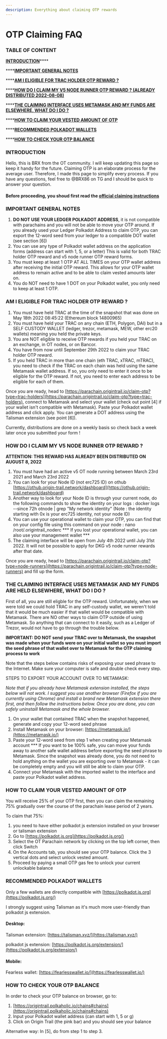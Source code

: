 ```yaml
---
description: Everything about claiming OTP rewards
---
```


# OTP Claiming FAQ

### TABLE OF CONTENT

[**INTRODUCTION**](otp-claiming-faq.md#0-introduction)****

****[**IMPORTANT GENERAL NOTES**](otp-claiming-faq.md#1-important-general-notes)

****[**AM I ELIGIBLE FOR TRAC HOLDER OTP REWARD ?**](otp-claiming-faq.md#2-am-i-eligible-for-trac-holder-otp-reward)

****[**HOW DO I CLAIM MY V5 NODE RUNNER OTP REWARD ? (ALREADY DISTRIBUTED 2022-08-08)**](otp-claiming-faq.md#3-how-do-i-claim-my-v5-node-runner-otp-reward)

****[**THE CLAIMING INTERFACE USES METAMASK AND MY FUNDS ARE ELSEWHERE, WHAT DO I DO ?**](otp-claiming-faq.md#4-the-claiming-interface-uses-metamask-and-my-funds-are-held-elsewhere-what-do-i-do)

****[**HOW TO CLAIM YOUR VESTED AMOUNT OF OTP**](otp-claiming-faq.md#5-how-to-claim-your-vested-amount-of-otp)

****[**RECOMMENDED POLKADOT WALLETS**](otp-claiming-faq.md#recommended-polkadot-wallets)

****[**HOW TO CHECK YOUR OTP BALANCE**](otp-claiming-faq.md#how-to-check-your-otp-balance)

### INTRODUCTION

Hello, this is BRX from the OT community. I will keep updating this page so keep it handy for the future. Claiming OTP is an elaborate process for the average user. Therefore, I made this page to simplify every process. If you have any questions, feel free to @BRX86 on TG and I should be quick to answer your question.

#### Before proceeding, you shoud first read the [**official claiming instructions**](https://medium.com/origintrail/otp-distribution-process-explained-2878a440d9d7)

### IMPORTANT GENERAL NOTES

1. **DO NOT USE YOUR LEDGER POLKADOT ADDRESS**, it is not compatible with parachains and you will not be able to move your OTP around. If you already used your Ledger Polkadot Address to claim OTP, you can export the 12-word seed from your ledger to a compatible DOT wallet (see section \[6])
2. You can use any type of Polkadot wallet address on the application forms (address can start with 1, 5, or a letter) This is valid for both TRAC holder OTP reward and v5 node runner OTP reward forms.
3. You must keep at least 1 OTP AT ALL TIMES on your OTP wallet address after receiving the initial OTP reward. This allows for your OTP wallet address to remain active and to be able to claim vested amounts later on.
4. You do NOT need to have 1 DOT on your Polkadot wallet, you only need to keep at least 1 OTP.

### AM I ELIGIBLE FOR TRAC HOLDER OTP REWARD ?

1. You must have held TRAC at the time of the snapshot that was done on May 18th 2022 08:45:22 (Ethereum block 14800965)
2. You must have held your TRAC on any chain (ETH, Polygon, DAI) but in a SELF CUSTODY WALLET (ledger, trezor, metamask, MEW, other erc20 wallets) meaning you held the private keys.
3. You are NOT eligible to receive OTP rewards if you held your TRAC on an exchange, in OT nodes, or on Bancor.
4. You have from now until September 29th 2022 to claim your TRAC holder OTP reward.
5. If you held TRAC in more than one chain (eth TRAC, xTRAC, mTRAC), you need to check if the TRAC on each chain was held using the same Metamask wallet address. If so, you only need to enter it once to be eligible for the OTP reward. If not, you need to enter each address to be eligible for each of them.

Once you are ready, head to [https://parachain.origintrail.io/claim-otp?type=trac-holders](https://parachain.origintrail.io/claim-otp?type=trac-holders), connect to Metamask and select your wallet (check out point \[4] if your wallet isn't compatible with Metamask). Paste your Polkadot wallet address and click apply. You can generate a DOT address using the Talisman extension (see point \[6]).

Currently, distributions are done on a weekly basis so check back a week later once you submitted your form !

### HOW DO I CLAIM MY V5 NODE RUNNER OTP REWARD ?

**ATTENTION: THIS REWARD HAS ALREADY BEEN DISTRIBUTED ON AUGUST 8, 2022**

1. You must have had an active v5 OT node running between March 23rd 2021 and March 23rd 2022
2. You can look for your Node ID (not erc725 ID) on othub [https://othub.origin-trail.network/dashboard](https://othub.origin-trail.network/dashboard)
3. Another way to look for your Node ID is through your current node, do the following commands to show the identity on your logs : docker logs --since 72h otnode | grep "My network identity" (Note : the identity starting with 0x is your erc725 identity, not your node ID)
4. You can use your operational wallet to claim your OTP, you can find that on your config file using this command on your node : nano /root/.origintrail\_noderc \*\*\* If you lost your operational wallet, you can also use your management wallet \*\*\*
5. The claiming interface will be open from July 4th 2022 until July 31st 2022. It will not be possible to apply for DKG v5 node runner rewards after that date.

Once you are ready, head to [https://parachain.origintrail.io/claim-otp?type=node-runners](https://parachain.origintrail.io/claim-otp?type=node-runners) and fill up the form.

### THE CLAIMING INTERFACE USES METAMASK AND MY FUNDS ARE HELD ELSEWHERE, WHAT DO I DO ?

First of all, you are still eligble for the OTP reward. Unfortunately, when we were told we could hold TRAC in any self-custody wallet, we weren't told that it would be much easier if that wallet would be compatible with Metamask. There are NO other ways to claim OTP outside of using Metamask. So anything that can connect to it easily, such as a Ledger of Trezor, would not have to go through the trouble below.

**IMPORTANT: DO NOT send your TRAC over to Metamask, the snapshot was made when your funds were on your initial wallet so you must import the seed phrase of that wallet over to Metamask for the OTP claiming process to work**

Note that the steps below contains risks of exposing your seed phrase to the Internet. Make sure your computer is safe and double check every step.

STEPS TO EXPORT YOUR ACCOUNT OVER TO METAMASK:

_Note that if you already have Metamask extension installed, the steps below will not work. I suggest you use another browser (Firefox if you are currently using Chrome) and install a brand new Metamask extension there first, and then follow the instructions below. Once you are done, you can safely uninstaill Metamask and the whole browser._

1. On your wallet that contained TRAC when the snapshot happened, generate and copy your 12-word seed phrase
2. Install Metamask on your browser: [https://metamask.io/](https://metamask.io/)
3. Paste your 12-word seed from step 1 when creating your Metamask account \*\*\* If you want to be 100% safe, you can move your funds away to another safe wallet address before exporting the seed phrase to Metamask. Since the snapshot was already done, you do not need to hold anything on the wallet you are exporting over to Metamask - it can be completely empty and you will still be able to claim your OTP.
4. Connect your Metamask with the imported wallet to the interface and paste your Polkadot wallet address.

### HOW TO CLAIM YOUR VESTED AMOUNT OF OTP

You will receive 25% of your OTP first, then you can claim the remaining 75% gradually over the course of the parachain lease period of 2 years.

To claim that 75%:

1. you need to have either polkadot js extension installed on your browser or talisman extension
2. Go to [https://polkadot.js.org](https://polkadot.js.org/)
3. Select the OT Parachain network by clicking on the top left corner, then click Switch
4. On the Accounts tab, you should see your OTP balance. Click the 3 vertical dots and select unlock vested amount.
5. Proceed by paying a small OTP gas fee to unlock your current unlockable balance

### RECOMMENDED POLKADOT WALLETS

Only a few wallets are directly compatible with [https://polkadot.js.org](https://polkadot.js.org/)

I strongly suggest using Talisman as it's much more user-friendly than polkadot js extension.

#### Desktop:

Talisman extension: [https://talisman.xyz/](https://talisman.xyz/)

polkadot js extension: [https://polkadot.js.org/extension/](https://polkadot.js.org/extension/)

#### Mobile:

Fearless wallet: [https://fearlesswallet.io/](https://fearlesswallet.io/)

### HOW TO CHECK YOUR OTP BALANCE

In order to check your OTP balance on browser, go to:

1. [https://origintrail.polkaholic.io/chains#chains](https://origintrail.polkaholic.io/chains#chains)
2. Input your Polkadot wallet address (can start with 1, 5 or g)
3. Click on Origin Trail (the pink bar) and you should see your balance

Alternative way: In \[5], do from step 1 to step 3.

